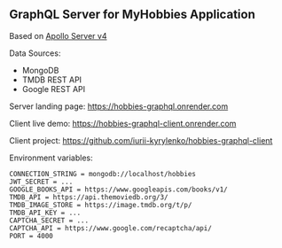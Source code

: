 ## GraphQL Server for MyHobbies Application

Based on [Apollo Server v4](https://www.apollographql.com/docs/apollo-server)

Data Sources:
- MongoDB
- TMDB REST API
- Google REST API

Server landing page: https://hobbies-graphql.onrender.com

Client live demo: https://hobbies-graphql-client.onrender.com

Client project: https://github.com/iurii-kyrylenko/hobbies-graphql-client

Environment variables:
```
CONNECTION_STRING = mongodb://localhost/hobbies
JWT_SECRET = ...
GOOGLE_BOOKS_API = https://www.googleapis.com/books/v1/
TMDB_API = https://api.themoviedb.org/3/
TMDB_IMAGE_STORE = https://image.tmdb.org/t/p/
TMDB_API_KEY = ...
CAPTCHA_SECRET = ...
CAPTCHA_API = https://www.google.com/recaptcha/api/
PORT = 4000
```
